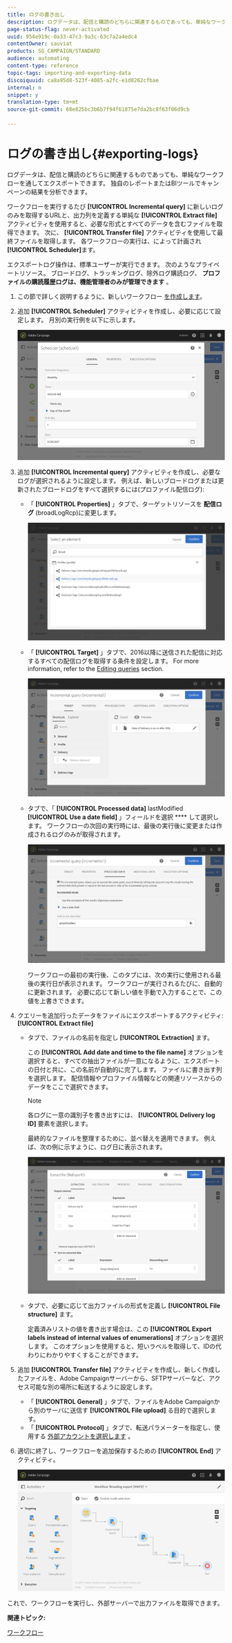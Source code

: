 ```yaml
---
title: ログの書き出し
description: ログデータは、配信と購読のどちらに関連するものであっても、単純なワークフローを通してエクスポートできます。
page-status-flag: never-activated
uuid: 954e919c-0a33-47c3-9a3c-63c7a2a4edc4
contentOwner: sauviat
products: SG_CAMPAIGN/STANDARD
audience: automating
content-type: reference
topic-tags: importing-and-exporting-data
discoiquuid: ca8a95d8-523f-4085-a2fc-e1d8262cfbae
internal: n
snippet: y
translation-type: tm+mt
source-git-commit: 68e825bc3b6b7f94f61875e7da2bc8f63f06d9cb

---
```



# ログの書き出し{#exporting-logs}

ログデータは、配信と購読のどちらに関連するものであっても、単純なワークフローを通してエクスポートできます。 独自のレポートまたはBIツールでキャンペーンの結果を分析できます。

ワークフローを実行するたび **[!UICONTROL Incremental query]** に新しいログのみを取得するURLと、出力列を定義する単純な **[!UICONTROL Extract file]** アクティビティを使用すると、必要な形式とすべてのデータを含むファイルを取得できます。 次に、 **[!UICONTROL Transfer file]** アクティビティを使用して最終ファイルを取得します。 各ワークフローの実行は、によって計画され **[!UICONTROL Scheduler]**&#x200B;ます。

エクスポートログ操作は、標準ユーザーが実行できます。 次のようなプライベートリソース。 ブロードログ、トラッキングログ、除外ログ購読ログ、 **プロファイルの購読履歴ログは、機能管理者のみが管理できます** 。

1. この節で詳しく説明するように、新しいワークフロー [を作成します](../../automating/using/building-a-workflow.md#creating-a-workflow)。
1. 追加 **[!UICONTROL Scheduler]** アクティビティを作成し、必要に応じて設定します。 月別の実行例を以下に示します。

   ![](assets/export_logs_scheduler.png)

1. 追加 **[!UICONTROL Incremental query]** アクティビティを作成し、必要なログが選択されるように設定します。 例えば、新しいブロードログまたは更新されたブロードログをすべて選択するには(プロファイル配信ログ):

   * 「 **[!UICONTROL Properties]** 」タブで、ターゲットリソースを **配信ログ** (broadLogRcp)に変更します。

      ![](assets/export_logs_query_properties.png)

   * 「 **[!UICONTROL Target]** 」タブで、2016以降に送信された配信に対応するすべての配信ログを取得する条件を設定します。 For more information, refer to the [Editing queries](../../automating/using/editing-queries.md#creating-queries) section.

      ![](assets/export_logs_query_target.png)

   * タブで、「 **[!UICONTROL Processed data]** lastModified **[!UICONTROL Use a date field]** 」フィールドを選択 **** して選択します。 ワークフローの次回の実行時には、最後の実行後に変更または作成されるログのみが取得されます。

      ![](assets/export_logs_query_processeddata.png)

      ワークフローの最初の実行後、このタブには、次の実行に使用される最後の実行日が表示されます。 ワークフローが実行されるたびに、自動的に更新されます。 必要に応じて新しい値を手動で入力することで、この値を上書きできます。

1. クエリーを追加行ったデータをファイルにエクスポートするアクティビティ: **[!UICONTROL Extract file]**

   * タブで、ファイルの名前を指定し **[!UICONTROL Extraction]** ます。

      この **[!UICONTROL Add date and time to the file name]** オプションを選択すると、すべての抽出ファイルが一意になるように、エクスポートの日付と共に、この名前が自動的に完了します。 ファイルに書き出す列を選択します。 配信情報やプロファイル情報などの関連リソースからのデータをここで選択できます。

      >[!NOTE]
      >
      >各ログに一意の識別子を書き出すには、 **[!UICONTROL Delivery log ID]** 要素を選択します。

      最終的なファイルを整理するために、並べ替えを適用できます。 例えば、次の例に示すように、ログ日に表示されます。

      ![](assets/export_logs_extractfile_extraction.png)

   * タブで、必要に応じて出力ファイルの形式を定義し **[!UICONTROL File structure]** ます。

      定義済みリストの値を書き出す場合は、この **[!UICONTROL Export labels instead of internal values of enumerations]** オプションを選択します。 このオプションを使用すると、短いラベルを取得して、IDの代わりにわかりやすくすることができます。

1. 追加 **[!UICONTROL Transfer file]** アクティビティを作成し、新しく作成したファイルを、Adobe Campaignサーバーから、SFTPサーバーなど、アクセス可能な別の場所に転送するように設定します。

   * 「 **[!UICONTROL General]** 」タブで、ファイルをAdobe Campaignから別のサーバに送信す **[!UICONTROL File upload]** る目的で選択します。
   * 「 **[!UICONTROL Protocol]** 」タブで、転送パラメーターを指定し、使用する [外部アカウントを選択します](../../administration/using/external-accounts.md#creating-an-external-account) 。

1. 適切に終了し、ワークフローを追加保存するための **[!UICONTROL End]** アクティビティ。

   ![](assets/export_logs_example_workflow.png)

これで、ワークフローを実行し、外部サーバーで出力ファイルを取得できます。

**関連トピック:**

[ワークフロー](../../automating/using/get-started-workflows.md)
